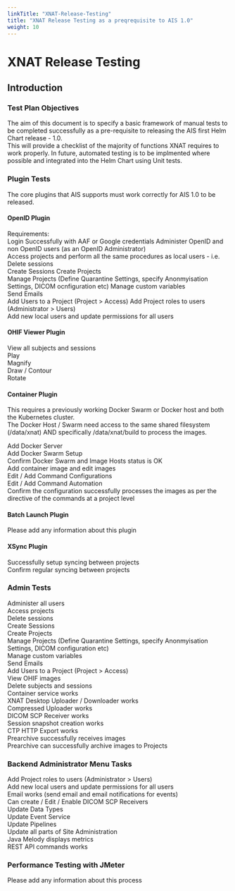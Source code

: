 ```yaml
---
linkTitle: "XNAT-Release-Testing"
title: "XNAT Release Testing as a preqrequisite to AIS 1.0"
weight: 10
---
```


# XNAT Release Testing


## Introduction

### Test Plan Objectives
The aim of this document is to specify a basic framework of manual tests to be completed successfully as a pre-requisite to releasing the AIS first Helm Chart release - 1.0.  
This will provide a checklist of the majority of functions XNAT requires to work properly.
In future, automated testing is to be implmented where possible and integrated into the Helm Chart using Unit tests.


### Plugin Tests
The core plugins that AIS supports must work correctly for AIS 1.0 to be released.  

#### OpenID Plugin  
Requirements:  
Login Successfully with AAF or Google credentials
Administer OpenID and non OpenID users (as an OpenID Administrator)  
Access projects and perform all the same procedures as local users - i.e.  
Delete sessions  
Create Sessions
Create Projects  
Manage Projects (Define Quarantine Settings, specify Anonmyisation Settings, DICOM ocnfiguration etc)
Manage custom variables  
Send Emails  
Add Users to a Project (Project > Access)
Add Project roles to users (Administrator > Users)  
Add new local users and update permissions for all users


#### OHIF Viewer Plugin
View all subjects and sessions  
Play  
Magnify  
Draw / Contour  
Rotate  


#### Container Plugin  
This requires a previously working Docker Swarm or Docker host and both the Kubernetes cluster.  
The Docker Host / Swarm need access to the same shared filesystem (/data/xnat) AND specifically /data/xnat/build to process the images.  

Add Docker Server  
Add Docker Swarm Setup  
Confirm Docker Swarm and Image Hosts status is OK  
Add container image and edit images  
Edit / Add Command Configurations  
Edit / Add Command Automation  
Confirm the configuration successfully processes the images as per the directive of the commands at a project level  


#### Batch Launch Plugin
Please add any information about this plugin  

#### XSync Plugin
Successfully setup syncing between projects  
Confirm regular syncing between projects  



### Admin Tests
Administer all users  
Access projects  
Delete sessions  
Create Sessions  
Create Projects  
Manage Projects (Define Quarantine Settings, specify Anonmyisation Settings, DICOM configuration etc)  
Manage custom variables  
Send Emails  
Add Users to a Project (Project > Access)  
View OHIF images  
Delete subjects and sessions  
Container service works  
XNAT Desktop Uploader / Downloader works  
Compressed Uploader works  
DICOM SCP Receiver works  
Session snapshot creation works  
CTP HTTP Export works  
Prearchive successfully receives images  
Prearchive can successfully archive images to Projects  


### Backend Administrator Menu Tasks
Add Project roles to users (Administrator > Users)  
Add new local users and update permissions for all users  
Email works (send email and email notifications for events)  
Can create / Edit / Enable DICOM SCP Receivers  
Update Data Types  
Update Event Service  
Update Pipelines  
Update all parts of Site Administration  
Java Melody displays metrics  
REST API commands works  


### Performance Testing with JMeter 
Please add any information about this process

